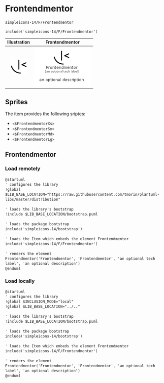 # Frontendmentor


```text
simpleicons-14/F/Frontendmentor
```

```text
include('simpleicons-14/F/Frontendmentor')
```



| Illustration | Frontendmentor |
| :---: | :---: |
| ![illustration for Illustration](../../simpleicons-14/F/Frontendmentor.png) | ![illustration for Frontendmentor](../../simpleicons-14/F/Frontendmentor.Local.png) |



## Sprites
The item provides the following sriptes:

- `<$FrontendmentorXs>`
- `<$FrontendmentorSm>`
- `<$FrontendmentorMd>`
- `<$FrontendmentorLg>`





## Frontendmentor

### Load remotely
```plantuml
@startuml
' configures the library
!global $LIB_BASE_LOCATION="https://raw.githubusercontent.com/tmorin/plantuml-libs/master/distribution"

' loads the library's bootstrap
!include $LIB_BASE_LOCATION/bootstrap.puml

' loads the package bootstrap
include('simpleicons-14/bootstrap')

' loads the Item which embeds the element Frontendmentor
include('simpleicons-14/F/Frontendmentor')

' renders the element
Frontendmentor('Frontendmentor', 'Frontendmentor', 'an optional tech label', 'an optional description')
@enduml
```

### Load locally
```plantuml
@startuml
' configures the library
!global $INCLUSION_MODE="local"
!global $LIB_BASE_LOCATION="../.."

' loads the library's bootstrap
!include $LIB_BASE_LOCATION/bootstrap.puml

' loads the package bootstrap
include('simpleicons-14/bootstrap')

' loads the Item which embeds the element Frontendmentor
include('simpleicons-14/F/Frontendmentor')

' renders the element
Frontendmentor('Frontendmentor', 'Frontendmentor', 'an optional tech label', 'an optional description')
@enduml
```

